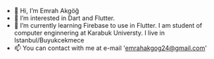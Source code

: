- 👋 Hi, I’m Emrah Akgöğ
- 👀 I’m interested in Dart and Flutter.
- 🌱 I’m currently learning Firebase to use in Flutter.
     I am student of computer enginnering at Karabuk Universty.
     I live in Istanbul/Buyukcekmece
- 📫 You can contact with me at e-mail 'emrahakgog24@gmail.com' 

<!---
akgogemrah/akgogemrah is a ✨ special ✨ repository because its `README.md` (this file) appears on your GitHub profile.
You can click the Preview link to take a look at your changes.
--->
